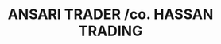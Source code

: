 ---
title: "ANSARI TRADER /co. HASSAN TRADING"
url: /karachi/ansari-trader-co-hassan-trading/
shop: appliance
---